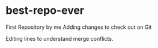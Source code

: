 # best-repo-ever
First Repository by me
Adding changes to check out on Git


Editing lines to understand merge conflicts.